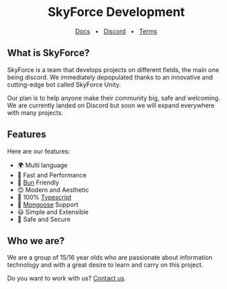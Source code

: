 <h1 align="center">SkyForce Development</h1>
<div align="center">

  [Docs]()
  <span>&nbsp;&nbsp;•&nbsp;&nbsp;</span>
  <a href="https://discord.gg/skyforce">Discord</a>
  <span>&nbsp;&nbsp;•&nbsp;&nbsp;</span>
  [Terms](./docs/terms.md)
  <br />
</div>

## What is SkyForce?

SkyForce is a team that develops projects on different fields, the main one being discord. We immediately depopulated thanks to an innovative and cutting-edge bot called SkyForce Unity.

Our plan is to help anyone make their community big, safe and welcoming. We are currently landed on Discord but soon we will expand everywhere with many projects.

## Features

Here are our features:
- 🌍 Multi language
- 🚀 Fast and Performance
- 🥟 [Bun](https://bun.sh/) Friendly
- 😊 Modern and Aesthetic
- 📌 100% [Typescript](https://www.typescriptlang.org/)
- 💾 [Mongoose](https://mongoosejs.com/) Support
- 😃 Simple and Extensible
- 🔐 Safe and Secure

## Who we are?

We are a group of 15/16 year olds who are passionate about information technology and with a great desire to learn and carry on this project.

Do you want to work with us? [Contact us](https://discord.gg/skyforce).
